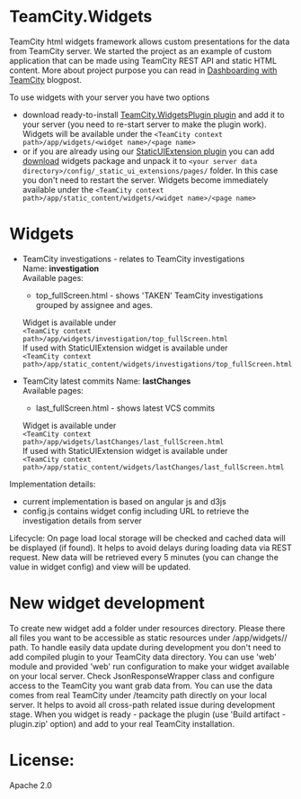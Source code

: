 TeamCity.Widgets
================

TeamCity html widgets framework allows custom presentations for the data from TeamCity server. We started the project as an example of custom application that can be made using TeamCity REST API and static HTML content.
More about project purpose you can read in [Dashboarding with TeamCity](http://blog.jetbrains.com/teamcity/2015/02/dashboarding-with-teamcity/) blogpost.

To use widgets with your server you have two options
* download ready-to-install [TeamCity.WidgetsPlugin plugin](https://github.com/JetBrains/TeamCity.WidgetsPlugin) and add it to your server (you need to re-start server to make the plugin work).
Widgets will be available under the  ``<TeamCity context path>/app/widgets/<widget name>/<page name>``
* or if you are already using our [StaticUIExtension plugin](https://confluence.jetbrains.com/display/TW/StaticUIExtensions) you can add [download](https://teamcity.jetbrains.com/viewLog.html?buildTypeId=TeamCityPluginsByJetBrains_Widgets_WidgetsPlugin&buildId=lastPinned) widgets package and unpack it to ``<your server data directory>/config/_static_ui_extensions/pages/`` folder. In this case you don't need to restart the server.
Widgets become immediately available under the ``<TeamCity context path>/app/static_content/widgets/<widget name>/<page name>``

Widgets
=======

* TeamCity investigations - relates to TeamCity investigations  
    Name: **investigation**  
    Available pages:
    * top_fullScreen.html - shows 'TAKEN' TeamCity investigations grouped by assignee and ages.

    Widget is available under  
    ``<TeamCity context path>/app/widgets/investigation/top_fullScreen.html``  
    If used with StaticUIExtension widget is available under  
    ``<TeamCity context path>/app/static_content/widgets/investigations/top_fullScreen.html``  


* TeamCity latest commits 
    Name: **lastChanges**  
    Available pages:
    * last_fullScreen.html - shows latest VCS commits  
    
    Widget is available under  
    ``<TeamCity context path>/app/widgets/lastChanges/last_fullScreen.html``  
    If used with StaticUIExtension widget is available under  
    ``<TeamCity context path>/app/static_content/widgets/lastChanges/last_fullScreen.html``

Implementation details:
- current implementation is based on angular js and d3js
- config.js contains widget config including URL to retrieve the investigation details from server

Lifecycle:
On page load local storage will be checked and cached data will be displayed (if found). It helps to avoid delays during loading data via REST request.
New data will be retrieved every 5 minutes (you can change the value in widget config) and view will be updated.

New widget development
======================
To create new widget add a folder under resources directory. Please there all files you want to be accessible as static resources under
<TeamCity context path>/app/widgets/<new widget>/ path.
To handle easily data update during development you don't need to add compiled plugin to your TeamCity data directory. You can use 'web' module and provided 'web' run configuration to make your widget available on your local server.
Check JsonResponseWrapper class and configure access to the TeamCity you want grab data from. You can use the data comes from real TeamCity under /teamcity path directly on your local server. It helps to avoid all cross-path related issue during development stage.
When you widget is ready - package the plugin (use 'Build artifact - plugin.zip' option) and add to your real TeamCity installation.


License:
========
Apache 2.0
